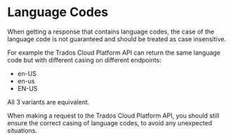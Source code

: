 # Language Codes

When getting a response that contains language codes, the case of the language code is not guaranteed and should be treated as case insensitive.

For example the Trados Cloud Platform API can return the same language code but with different casing on different endpoints:

- en-US
- en-us
- EN-US

All 3 variants are equivalent.

When making a request to the Trados Cloud Platform API, you should still ensure the correct casing of language codes, to avoid any unexpected situations.
